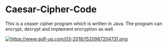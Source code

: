 # Caesar-Cipher-Code
This is a ceaser cipher program which is written in Java. The program can encrypt, decrypt and implement encryption as well. 



<a href="https://www.gulf-up.com/" target="_blank" title="https://www.gulf-up.com/"><img src="https://www.gulf-up.com/03-2018/1520987204731.png" border="0" alt="https://www.gulf-up.com/03-2018/1520987204731.png" /></a>
